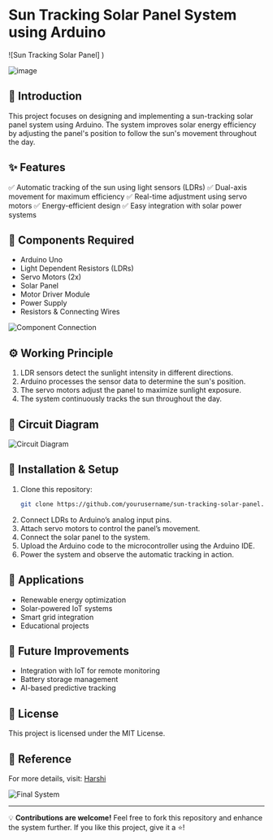 # Sun Tracking Solar Panel System using Arduino

![Sun Tracking Solar Panel]
)

![image](https://github.com/user-attachments/assets/1321ea3f-328d-42cc-8625-392e64563557)


## 📌 Introduction
This project focuses on designing and implementing a sun-tracking solar panel system using Arduino. The system improves solar energy efficiency by adjusting the panel's position to follow the sun's movement throughout the day.

## ✨ Features
✅ Automatic tracking of the sun using light sensors (LDRs)
✅ Dual-axis movement for maximum efficiency
✅ Real-time adjustment using servo motors
✅ Energy-efficient design
✅ Easy integration with solar power systems

## 🔧 Components Required
- Arduino Uno
- Light Dependent Resistors (LDRs)
- Servo Motors (2x)
- Solar Panel
- Motor Driver Module
- Power Supply
- Resistors & Connecting Wires

![Component Connection](images/component_connection.jpg)

## ⚙️ Working Principle
1. LDR sensors detect the sunlight intensity in different directions.
2. Arduino processes the sensor data to determine the sun's position.
3. The servo motors adjust the panel to maximize sunlight exposure.
4. The system continuously tracks the sun throughout the day.

## 🔌 Circuit Diagram
![Circuit Diagram](images/circuit_diagram.jpg)

## 🚀 Installation & Setup
1. Clone this repository:
   ```bash
   git clone https://github.com/yourusername/sun-tracking-solar-panel.git
   ```
2. Connect LDRs to Arduino’s analog input pins.
3. Attach servo motors to control the panel’s movement.
4. Connect the solar panel to the system.
5. Upload the Arduino code to the microcontroller using the Arduino IDE.
6. Power the system and observe the automatic tracking in action.

## 📌 Applications
- Renewable energy optimization
- Solar-powered IoT systems
- Smart grid integration
- Educational projects

## 🚀 Future Improvements
- Integration with IoT for remote monitoring
- Battery storage management
- AI-based predictive tracking

## 📜 License
This project is licensed under the MIT License.

## 🔗 Reference
For more details, visit: [Harshi ](https://circuitdigest.com/microcontroller-projects/building-your-own-sun-tracking-solar-panel-using-arduino)

![Final System](images/final_system.jpg)

---
💡 **Contributions are welcome!** Feel free to fork this repository and enhance the system further. If you like this project, give it a ⭐️!

